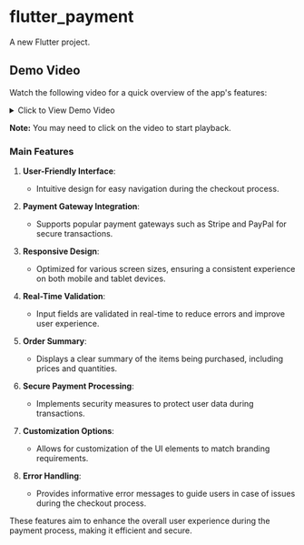 # flutter_payment

A new Flutter project.

## Demo Video

Watch the following video for a quick overview of the app's features:

<details>
<summary>Click to View Demo Video</summary>


 

 



 



<center>
    <video width="600" controls>
      <source src="Flutter-Payment/ss/demo.mp4" type="video/mp4">
        Your browser does not support the video tag.
      </video>
 </center>

</details>

**Note:** You may need to click on the video to start playback.
### Main Features

1. **User-Friendly Interface**:
   - Intuitive design for easy navigation during the checkout process.

2. **Payment Gateway Integration**:
   - Supports popular payment gateways such as Stripe and PayPal for secure transactions.

3. **Responsive Design**:
   - Optimized for various screen sizes, ensuring a consistent experience on both mobile and tablet devices.

4. **Real-Time Validation**:
   - Input fields are validated in real-time to reduce errors and improve user experience.

5. **Order Summary**:
   - Displays a clear summary of the items being purchased, including prices and quantities.

6. **Secure Payment Processing**:
   - Implements security measures to protect user data during transactions.

7. **Customization Options**:
   - Allows for customization of the UI elements to match branding requirements.

8. **Error Handling**:
   - Provides informative error messages to guide users in case of issues during the checkout process.

These features aim to enhance the overall user experience during the payment process, making it efficient and secure.
